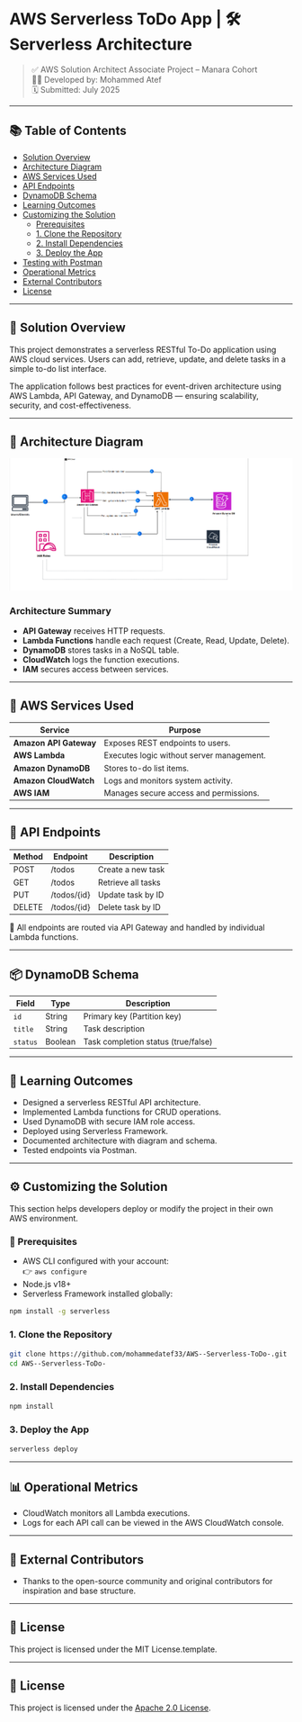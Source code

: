# AWS Serverless ToDo App |  🛠️ Serverless Architecture

> ✅ AWS Solution Architect Associate Project – Manara Cohort  
> 🧑‍💻 Developed by: Mohammed Atef  
> 🗓️ Submitted: July 2025

---

## 📚 Table of Contents

- [Solution Overview](#solution-overview)
- [Architecture Diagram](#architecture-diagram)
- [AWS Services Used](#aws-services-used)
- [API Endpoints](#api-endpoints)
- [DynamoDB Schema](#dynamodb-schema)
- [Learning Outcomes](#learning-outcomes)
- [Customizing the Solution](#customizing-the-solution)
  - [Prerequisites](#prerequisites)
  - [1. Clone the Repository](#1-clone-the-repository)
  - [2. Install Dependencies](#2-install-dependencies)
  - [3. Deploy the App](#3-deploy-the-app)
- [Testing with Postman](#testing-with-postman)
- [Operational Metrics](#operational-metrics)
- [External Contributors](#external-contributors)
- [License](#license)

---

## 📌 Solution Overview

This project demonstrates a serverless RESTful To-Do application using AWS cloud services. Users can add, retrieve, update, and delete tasks in a simple to-do list interface.

The application follows best practices for event-driven architecture using AWS Lambda, API Gateway, and DynamoDB — ensuring scalability, security, and cost-effectiveness.

---

## 🧱 Architecture Diagram

![Architecture Diagram](./AWS%20Architecture%20Diagram.png)

### Architecture Summary

- **API Gateway** receives HTTP requests.
- **Lambda Functions** handle each request (Create, Read, Update, Delete).
- **DynamoDB** stores tasks in a NoSQL table.
- **CloudWatch** logs the function executions.
- **IAM** secures access between services.

---

## 🧰 AWS Services Used

| Service             | Purpose                                      |
|--------------------|----------------------------------------------|
| **Amazon API Gateway** | Exposes REST endpoints to users.          |
| **AWS Lambda**        | Executes logic without server management. |
| **Amazon DynamoDB**   | Stores to-do list items.                  |
| **Amazon CloudWatch** | Logs and monitors system activity.        |
| **AWS IAM**           | Manages secure access and permissions.    |

---

## 📡 API Endpoints

| Method | Endpoint         | Description               |
|--------|------------------|---------------------------|
| POST   | /todos           | Create a new task         |
| GET    | /todos           | Retrieve all tasks        |
| PUT    | /todos/{id}      | Update task by ID         |
| DELETE | /todos/{id}      | Delete task by ID         |

🔄 All endpoints are routed via API Gateway and handled by individual Lambda functions.

---

## 📦 DynamoDB Schema

| Field      | Type    | Description                      |
|------------|---------|----------------------------------|
| `id`       | String  | Primary key (Partition key)       |
| `title`    | String  | Task description                  |
| `status`   | Boolean | Task completion status (true/false) |

---

## 🎯 Learning Outcomes

- Designed a serverless RESTful API architecture.
- Implemented Lambda functions for CRUD operations.
- Used DynamoDB with secure IAM role access.
- Deployed using Serverless Framework.
- Documented architecture with diagram and schema.
- Tested endpoints via Postman.

---

## ⚙️ Customizing the Solution

This section helps developers deploy or modify the project in their own AWS environment.

### 🔧 Prerequisites

- AWS CLI configured with your account:  
  👉 `aws configure`
- Node.js v18+  
- Serverless Framework installed globally:

```bash
npm install -g serverless
```

### 1. Clone the Repository

```bash
git clone https://github.com/mohammedatef33/AWS--Serverless-ToDo-.git
cd AWS--Serverless-ToDo-
```

### 2. Install Dependencies

```bash
npm install
```

### 3. Deploy the App

```bash
serverless deploy
```


---

## 📊 Operational Metrics

- CloudWatch monitors all Lambda executions.
- Logs for each API call can be viewed in the AWS CloudWatch console.

---

## 🤝 External Contributors

- Thanks to the open-source community and original contributors for inspiration and base structure.

---

## 📜 License

This project is licensed under the MIT License.template.

---

## 📄 License

This project is licensed under the [Apache 2.0 License](LICENSE).
